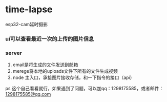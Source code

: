 # time-lapse
esp32-cam延时摄影

### ui可以查看最近一次的上传的图片信息

### server 
1. email是将生成的文件发送到邮箱
2. merege将本地的uploads文件下所有的文件生成视频
3. node 主入口，承接图片接收存储，和一下指令的接口（api）

ps 这个自己看看就行，如果遇到了问题，可以加qq：1298175585，或者邮件：1298175585@qq.com
